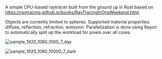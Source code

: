A simple CPU-based raytracer built from the ground up in Rust based on https://raytracing.github.io/books/RayTracingInOneWeekend.html.

Objects are currently limited to spheres.
Supported material properties: diffuse, reflection, refraction, emission.
Parallelization is done using Rayon to automatically split up the workload for pixels over all cores. 

![sample_1920_1080_1000_7_day](https://github.com/nayrutes/Ray-tracer-in-Rust/assets/33394281/b593e33c-f685-4145-846c-892f93f8a9bb)

![sample_1920_1080_10000_7_dark](https://github.com/nayrutes/Ray-tracer-in-Rust/assets/33394281/756b05f3-f96a-4b17-81ce-19192394632e)
